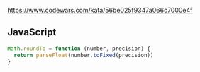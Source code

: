 https://www.codewars.com/kata/56be025f9347a066c7000e4f

## JavaScript
```js
Math.roundTo = function (number, precision) {
  return parseFloat(number.toFixed(precision))
}
```